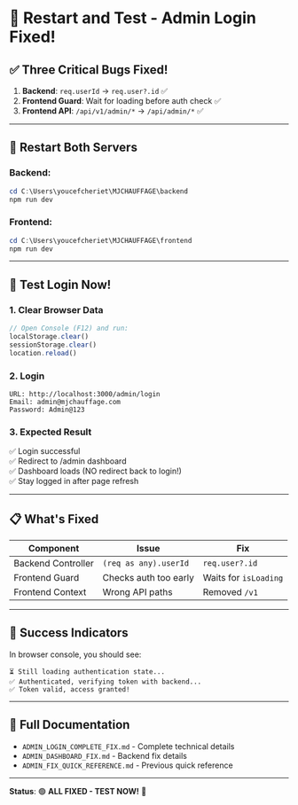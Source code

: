 # 🚀 Restart and Test - Admin Login Fixed!

## ✅ Three Critical Bugs Fixed!

1. **Backend**: `req.userId` → `req.user?.id` ✅
2. **Frontend Guard**: Wait for loading before auth check ✅  
3. **Frontend API**: `/api/v1/admin/*` → `/api/admin/*` ✅

---

## 🔄 Restart Both Servers

### Backend:
```powershell
cd C:\Users\youcefcheriet\MJCHAUFFAGE\backend
npm run dev
```

### Frontend:
```powershell
cd C:\Users\youcefcheriet\MJCHAUFFAGE\frontend
npm run dev
```

---

## 🧪 Test Login Now!

### 1. Clear Browser Data
```javascript
// Open Console (F12) and run:
localStorage.clear()
sessionStorage.clear()
location.reload()
```

### 2. Login
```
URL: http://localhost:3000/admin/login
Email: admin@mjchauffage.com
Password: Admin@123
```

### 3. Expected Result
✅ Login successful  
✅ Redirect to /admin dashboard  
✅ Dashboard loads (NO redirect back to login!)  
✅ Stay logged in after page refresh  

---

## 📋 What's Fixed

| Component | Issue | Fix |
|-----------|-------|-----|
| Backend Controller | `(req as any).userId` | `req.user?.id` |
| Frontend Guard | Checks auth too early | Waits for `isLoading` |
| Frontend Context | Wrong API paths | Removed `/v1` |

---

## 🎯 Success Indicators

In browser console, you should see:
```
⏳ Still loading authentication state...
✅ Authenticated, verifying token with backend...
✅ Token valid, access granted!
```

---

## 📄 Full Documentation

- `ADMIN_LOGIN_COMPLETE_FIX.md` - Complete technical details
- `ADMIN_DASHBOARD_FIX.md` - Backend fix details
- `ADMIN_FIX_QUICK_REFERENCE.md` - Previous quick reference

---

**Status**: 🟢 **ALL FIXED - TEST NOW!** 🎉
